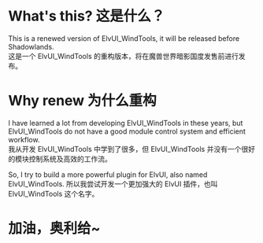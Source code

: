 # What's this? 这是什么？
This is a renewed version of ElvUI_WindTools, it will be released before Shadowlands.  
这是一个 ElvUI_WindTools 的重构版本，将在魔兽世界暗影国度发售前进行发布。

# Why renew 为什么重构
I have learned a lot from developing ElvUI_WindTools in these years, but ElvUI_WindTools do not have a good module control system and efficient workflow.  
我从开发 ElvUI_WindTools 中学到了很多，但 ElvUI_WindTools 并没有一个很好的模块控制系统及高效的工作流。

So, I try to build a more powerful plugin for ElvUI, also named ElvUI_WindTools.
所以我尝试开发一个更加强大的 ElvUI 插件，也叫 ElvUI_WindTools 这个名字。

# 加油，奥利给~
